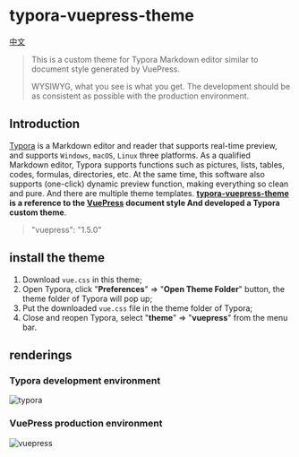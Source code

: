# typora-vuepress-theme

[中文](README_CN.md)

> This is a custom theme for Typora Markdown editor similar to document style generated by VuePress.
>
> WYSIWYG, what you see is what you get. The development should be as consistent as possible with the production environment.

## Introduction

[Typora](https://www.typora.io/) is a Markdown editor and reader that supports real-time preview, and supports `Windows`, `macOS`, `Linux` three platforms. As a qualified Markdown editor, Typora supports functions such as pictures, lists, tables, codes, formulas, directories, etc. At the same time, this software also supports (one-click) dynamic preview function, making everything so clean and pure. And there are multiple theme templates. **[typora-vuepress-theme](https://github.com/exposir/typora-vuepress-theme) is a reference to the [VuePress](https://vuepress.vuejs.org/zh/guide/) document style And developed a Typora custom theme**.

> "vuepress": "1.5.0"

## install the theme

1. Download `vue.css` in this theme;
2. Open Typora, click "**Preferences**" => "**Open Theme Folder**" button, the theme folder of Typora will pop up;
3. Put the downloaded `vue.css` file in the theme folder of Typora;
4. Close and reopen Typora, select "**theme**" => "**vuepress**" from the menu bar.

## renderings

### Typora development environment

![typora](https://raw.githubusercontent.com/exposir/beds/main/blog/typora1.png)

### VuePress production environment

![vuepress](https://raw.githubusercontent.com/exposir/beds/main/blog/typora2.png)
